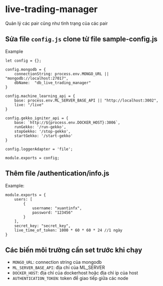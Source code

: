 # live-trading-manager
Quản lý các pair cũng như tình trạng của các pair

## Sửa file `config.js` clone từ file sample-config.js
Example
```
let config = {};

config.mongodb = {
    connectionString: process.env.MONGO_URL || "mongodb://localhost:27017",
    dbName:  "db_live_trading_manager"
}

config.machine_learning_api = {
    base: process.env.ML_SERVER_BASE_API || "http://localhost:3002",
    live: "/live"
}

config.gekko_igniter_api = {
    base: `http://${process.env.DOCKER_HOST}:3006`,
    runGekko: '/run-gekko',
    stopGekko: '/stop-gekko',
    startGekko: '/start-gekko'
}

config.loggerAdapter = 'file';

module.exports = config;
```

## Thêm file /authentication/info.js
Example:
```
module.exports = {
    users: [
        {
            username: "xuantinfx",
            password: "123456"
        }
    ],
    secret_key: "secret_key",
    live_time_of_token: 1000 * 60 * 60 * 24 //1 ngày
}
```

## Các biến môi trường cần set trước khi chạy
- `MONGO_URL`: connection string của mongodb
- `ML_SERVER_BASE_API`: địa chỉ của ML_SERVER
- `DOCKER_HOST`: địa chỉ của dockerhost hoặc địa chỉ ip của host
- `AUTHENTICATION_TOKEN`: token để giao tiếp giữa các node